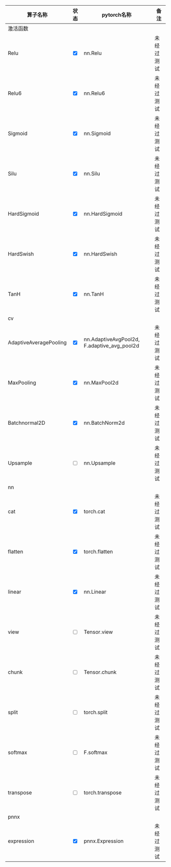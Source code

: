 | 算子名称               | 状态                             | pytorch名称                                   | 备注       |
| ---------------------- | -------------------------------- | --------------------------------------------- | ---------- |
| 激活函数               |
| Relu                   | <input type="checkbox" checked>  | nn.Relu                                       | 未经过测试 |
| Relu6                  | <input type="checkbox" checked>  | nn.Relu6                                      | 未经过测试 |
| Sigmoid                | <input type="checkbox" checked>  | nn.Sigmoid                                    | 未经过测试 |
| Silu                   | <input type="checkbox" checked>  | nn.Silu                                       | 未经过测试 |
| HardSigmoid            | <input type="checkbox" checked>  | nn.HardSigmoid                                | 未经过测试 |
| HardSwish              | <input type="checkbox" checked>  | nn.HardSwish                                  | 未经过测试 |
| TanH                   | <input type="checkbox" checked>  | nn.TanH                                       | 未经过测试 |
| cv                     |
| AdaptiveAveragePooling | <input type="checkbox"  checked> | nn.AdaptiveAvgPool2d,   F.adaptive_avg_pool2d | 未经过测试 |
| MaxPooling             | <input type="checkbox"  checked> | nn.MaxPool2d                                  | 未经过测试 |
| Batchnormal2D          | <input type="checkbox"  checked> | nn.BatchNorm2d                                | 未经过测试 |
| Upsample               | <input type="checkbox"  >        | nn.Upsample                                   | 未经过测试 |
| nn                     |
| cat                    | <input type="checkbox"  checked> | torch.cat                                     | 未经过测试 |
| flatten                | <input type="checkbox"  checked> | torch.flatten                                 | 未经过测试 |
| linear                 | <input type="checkbox"  checked> | nn.Linear                                     | 未经过测试 |
| view                   | <input type="checkbox"  >        | Tensor.view                                   | 未经过测试 |
| chunk                  | <input type="checkbox"  >        | Tensor.chunk                                  | 未经过测试 |
| split                  | <input type="checkbox"  >        | torch.split                                   | 未经过测试 |
| softmax                | <input type="checkbox"  >        | F.softmax                                     | 未经过测试 |
| transpose              | <input type="checkbox"  >        | torch.transpose                               | 未经过测试 |
| pnnx                   |
| expression             | <input type="checkbox"  checked> | pnnx.Expression                               | 未经过测试 |
